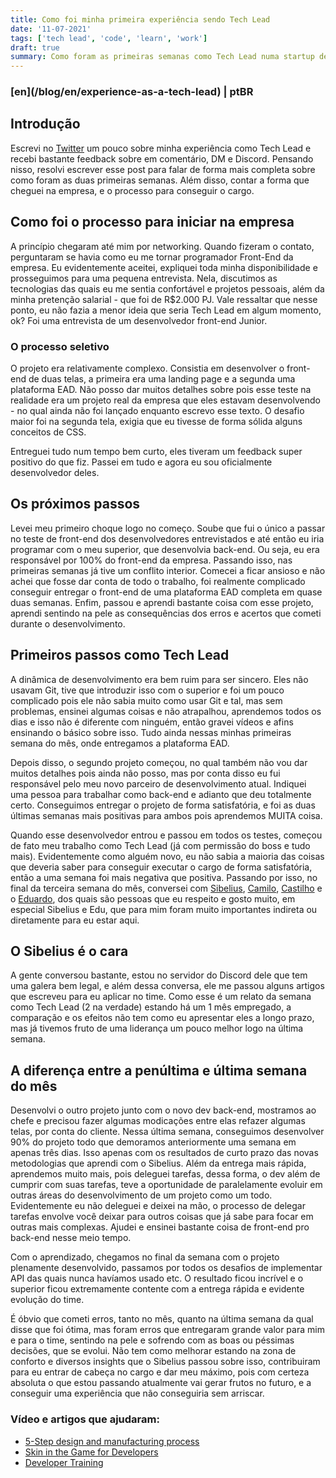 ```yaml
---
title: Como foi minha primeira experiência sendo Tech Lead
date: '11-07-2021'
tags: ['tech lead', 'code', 'learn', 'work']
draft: true
summary: Como foram as primeiras semanas como Tech Lead numa startup de tecnologia?
---
```


<h3>[en](/blog/en/experience-as-a-tech-lead) | ptBR</h3>

## Introdução

Escrevi no [Twitter](https://twitter.com/vit0rrk/status/1456382675720224770) um pouco sobre minha experiência como Tech Lead e recebi bastante feedback sobre em comentário, DM e Discord. Pensando nisso, resolvi escrever esse post para falar de forma mais completa sobre como foram as duas primeiras semanas. Além disso, contar a forma que cheguei na empresa, e o processo para conseguir o cargo.

## Como foi o processo para iniciar na empresa

A princípio chegaram até mim por networking. Quando fizeram o contato, perguntaram se havia como eu me tornar programador Front-End da empresa. Eu evidentemente aceitei, expliquei toda minha disponibilidade e prosseguimos para uma pequena entrevista. Nela, discutimos as tecnologias das quais eu me sentia confortável e projetos pessoais, além da minha pretenção salarial - que foi de R$2.000 PJ. Vale ressaltar que nesse ponto, eu não fazia a menor ideia que seria Tech Lead em algum momento, ok? Foi uma entrevista de um desenvolvedor front-end Junior.

### O processo seletivo

O projeto era relativamente complexo. Consistia em desenvolver o front-end de duas telas, a primeira era uma landing page e a segunda uma plataforma EAD. Não posso dar muitos detalhes sobre pois esse teste na realidade era um projeto real da empresa que eles estavam desenvolvendo - no qual ainda não foi lançado enquanto escrevo esse texto. O desafio maior foi na segunda tela, exigia que eu tivesse de forma sólida alguns conceitos de CSS.

Entreguei tudo num tempo bem curto, eles tiveram um feedback super positivo do que fiz. Passei em tudo e agora eu sou oficialmente desenvolvedor deles.

## Os próximos passos

Levei meu primeiro choque logo no começo. Soube que fui o único a passar no teste de front-end dos desenvolvedores entrevistados e até então eu iria programar com o meu superior, que desenvolvia back-end. Ou seja, eu era responsável por 100% do front-end da empresa. Passando isso, nas primeiras semanas já tive um conflito interior. Comecei a ficar ansioso e não achei que fosse dar conta de todo o trabalho, foi realmente complicado conseguir entregar o front-end de uma plataforma EAD completa em quase duas semanas. Enfim, passou e aprendi bastante coisa com esse projeto, aprendi sentindo na pele as consequências dos erros e acertos que cometi durante o desenvolvimento.

## Primeiros passos como Tech Lead

A dinâmica de desenvolvimento era bem ruim para ser sincero. Eles não usavam Git, tive que introduzir isso com o superior e foi um pouco complicado pois ele não sabia muito como usar Git e tal, mas sem problemas, ensinei algumas coisas e não atrapalhou, aprendemos todos os dias e isso não é diferente com ninguém, então gravei vídeos e afins ensinando o básico sobre isso. Tudo ainda nessas minhas primeiras semana do mês, onde entregamos a plataforma EAD.

Depois disso, o segundo projeto começou, no qual também não vou dar muitos detalhes pois ainda não posso, mas por conta disso eu fui responsável pelo meu novo parceiro de desenvolvimento atual. Indiquei uma pessoa para trabalhar como back-end e adianto que deu totalmente certo. Conseguimos entregar o projeto de forma satisfatória, e foi as duas últimas semanas mais positivas para ambos pois aprendemos MUITA coisa.

Quando esse desenvolvedor entrou e passou em todos os testes, começou de fato meu trabalho como Tech Lead (já com permissão do boss e tudo mais). Evidentemente como alguém novo, eu não sabia a maioria das coisas que deveria saber para conseguir executar o cargo de forma satisfatória, então a uma semana foi mais negativa que positiva. Passando por isso, no final da terceira semana do mês, conversei com [Sibelius](https://twitter.com/sseraphini), [Camilo](https://twitter.com/OCam_l), [Castilho](https://twitter.com/coproduto) e o [Eduardo](https://twitter.com/TheEduardoRFS), dos quais são pessoas que eu respeito e gosto muito, em especial Sibelius e Edu, que para mim foram muito importantes indireta ou diretamente para eu estar aqui.

## O Sibelius é o cara

A gente conversou bastante, estou no servidor do Discord dele que tem uma galera bem legal, e além dessa conversa, ele me passou alguns artigos que escreveu para eu aplicar no time. Como esse é um relato da semana como Tech Lead (2 na verdade) estando há um 1 mês empregado, a comparação e os efeitos não tem como eu apresentar eles a longo prazo, mas já tivemos fruto de uma liderança um pouco melhor logo na última semana.

## A diferença entre a penúltima e última semana do mês

Desenvolvi o outro projeto junto com o novo dev back-end, mostramos ao chefe e precisou fazer algumas modicações entre elas refazer algumas telas, por conta do cliente. Nessa última semana, conseguimos desenvolver 90% do projeto todo que demoramos anteriormente uma semana em apenas três dias. Isso apenas com os resultados de curto prazo das novas metodologias que aprendi com o Sibelius. Além da entrega mais rápida, aprendemos muito mais, pois deleguei tarefas, dessa forma, o dev além de cumprir com suas tarefas, teve a oportunidade de paralelamente evoluir em outras áreas do desenvolvimento de um projeto como um todo. Evidentemente eu não deleguei e deixei na mão, o processo de delegar tarefas envolve você deixar para outros coisas que já sabe para focar em outras mais complexas. Ajudei e ensinei bastante coisa de front-end pro back-end nesse meio tempo.

Com o aprendizado, chegamos no final da semana com o projeto plenamente desenvolvido, passamos por todos os desafios de implementar API das quais nunca havíamos usado etc. O resultado ficou incrível e o superior ficou extremamente contente com a entrega rápida e evidente evolução do time.

É óbvio que cometi erros, tanto no mês, quanto na última semana da qual disse que foi ótima, mas foram erros que entregaram grande valor para mim e para o time, sentindo na pele e sofrendo com as boas ou péssimas decisões, que se evolui. Não tem como melhorar estando na zona de conforto e diversos insights que o Sibelius passou sobre isso, contribuiram para eu entrar de cabeça no cargo e dar meu máximo, pois com certeza absoluta o que estou passando atualmente vai gerar frutos no futuro, e a conseguir uma experiência que não conseguiria sem arriscar.

### Vídeo e artigos que ajudaram:

- [5-Step design and manufacturing process](https://twitter.com/TrungTPhan/status/1425476793327259651)
- [Skin in the Game for Developers](https://sibelius.substack.com/p/skin-in-the-game-for-developers)
- [Developer Training](https://sibelius.substack.com/p/developer-training)
